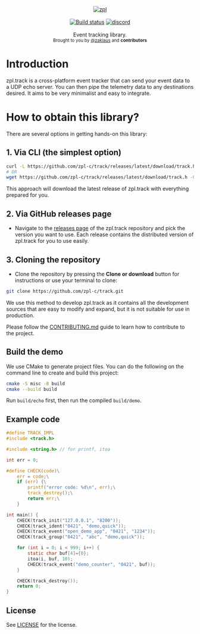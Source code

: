 <div align="center">
    <a href="https://github.com/zpl-c/zpl"><img src="https://user-images.githubusercontent.com/2182108/111983468-d5593e80-8b12-11eb-9c59-8c78ecc0504e.png" alt="zpl" /></a>
</div>

<br />

<div align="center">
    <a href="https://github.com/zpl-c/track/actions"><img src="https://img.shields.io/github/actions/workflow/status/zpl-c/track/tester.yml?branch=main?label=Tests&style=for-the-badge" alt="Build status" /></a>
    <a href="https://discord.gg/2fZVEym"><img src="https://img.shields.io/discord/354670964400848898?color=7289DA&style=for-the-badge" alt="discord" /></a>
</div>

<br />
<div align="center">
  Event tracking library.
</div>

<div align="center">
  <sub>
    Brought to you by <a href="https://github.com/zaklaus">@zaklaus</a>
    and <strong>contributors</strong>
  </sub>
</div>

# Introduction
zpl.track is a cross-platform event tracker that can send your event data to a UDP echo server. You can then pipe the telemetry data to any destinations desired. It aims to be very minimalist and easy to integrate.

# How to obtain this library?

There are several options in getting hands-on this library:

## 1. Via CLI (the simplest option)
```sh
curl -L https://github.com/zpl-c/track/releases/latest/download/track.h > track.h
# OR
wget https://github.com/zpl-c/track/releases/latest/download/track.h -O track.h
```

This approach will download the latest release of zpl.track with everything prepared for you.

## 2. Via GitHub releases page
* Navigate to the [releases page](https://github.com/zpl-c/track/releases) of the zpl.track repository and pick the version you want to use. Each release contains the distributed version of zpl.track for you to use easily.

## 3. Cloning the repository
* Clone the repository by pressing the **Clone or download** button for instructions or use your terminal to clone:
```sh
git clone https://github.com/zpl-c/track.git
```

We use this method to develop zpl.track as it contains all the development sources that are easy to modify and expand, but it is not suitable for use in production.

Please follow the [CONTRIBUTING.md](.github/CONTRIBUTING.md) guide to learn how to contribute to the project.

## Build the demo
We use CMake to generate project files.
You can do the following on the command line to create and build this project:
```sh
cmake -S misc -B build
cmake --build build
```

Run `build/echo` first, then run the compiled `build/demo`.

## Example code

```c
#define TRACK_IMPL
#include <track.h>

#include <string.h> // for printf, itoa

int err = 0;

#define CHECK(code)\
    err = code;\
    if (err) {\
        printf("error code: %d\n", err);\
        track_destroy();\
        return err;\
    }

int main() {
    CHECK(track_init("127.0.0.1", "8200"));
    CHECK(track_ident("0421", "demo,quick"));
    CHECK(track_event("open_demo_app", "0421", "1234"));
    CHECK(track_group("0421", "abc", "demo,quick"));

    for (int i = 0; i < 999; i++) {
        static char buf[4]={0};
        itoa(i, buf, 10);
        CHECK(track_event("demo_counter", "0421", buf));
    }

    CHECK(track_destroy());
    return 0;
}
```


## License

See [LICENSE](LICENSE) for the license.
